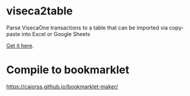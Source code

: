 # viseca2table

Parse VisecaOne transactions to a table that can be imported via copy-paste into Excel or Google Sheets

[Get it here](https://nathanvogel.github.io/viseca2table/).

# Compile to bookmarklet

https://caiorss.github.io/bookmarklet-maker/
